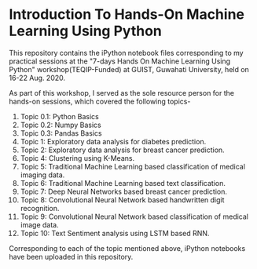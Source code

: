 # Introduction To Hands-On Machine Learning Using Python
This repository contains the iPython notebook files corresponding to my practical sessions at the "7-days Hands On Machine Learning Using Python" workshop(TEQIP-Funded) at GUIST, Guwahati University, held on 16-22 Aug. 2020.

As part of this workshop, I served as the sole resource person for the hands-on sessions, which covered the following topics-

1. Topic 0.1: Python Basics
2. Topic 0.2: Numpy Basics
3. Topic 0.3: Pandas Basics
4. Topic 1: Exploratory data analysis for diabetes prediction.
5. Topic 2: Exploratory data analysis for breast cancer prediction.
6. Topic 4: Clustering using K-Means.
7. Topic 5: Traditional Machine Learning based classification of medical imaging data.
8. Topic 6: Traditional Machine Learning based text classification.
9. Topic 7: Deep Neural Networks based breast cancer prediction.
10. Topic 8: Convolutional Neural Network based handwritten digit recognition.
11. Topic 9: Convolutional Neural Network based classification of medical image data.
12. Topic 10: Text Sentiment analysis using LSTM based RNN.

Corresponding to each of the topic mentioned above, iPython notebooks have been uploaded in this repository.
